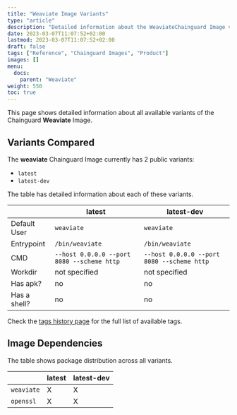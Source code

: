 ```yaml
---
title: "Weaviate Image Variants"
type: "article"
description: "Detailed information about the WeaviateChainguard Image variants"
date: 2023-03-07T11:07:52+02:00
lastmod: 2023-03-07T11:07:52+02:00
draft: false
tags: ["Reference", "Chainguard Images", "Product"]
images: []
menu:
  docs:
    parent: "Weaviate"
weight: 550
toc: true
---
```


This page shows detailed information about all available variants of the Chainguard **Weaviate** Image.

## Variants Compared
The **weaviate** Chainguard Image currently has 2 public variants: 

- `latest`
- `latest-dev`

The table has detailed information about each of these variants.

|              | latest                                     | latest-dev                                 |
|--------------|--------------------------------------------|--------------------------------------------|
| Default User | `weaviate`                                 | `weaviate`                                 |
| Entrypoint   | `/bin/weaviate`                            | `/bin/weaviate`                            |
| CMD          | `--host 0.0.0.0 --port 8080 --scheme http` | `--host 0.0.0.0 --port 8080 --scheme http` |
| Workdir      | not specified                              | not specified                              |
| Has apk?     | no                                         | no                                         |
| Has a shell? | no                                         | no                                         |

Check the [tags history page](/chainguard/chainguard-images/reference/weaviate/tags_history/) for the full list of available tags.
## Image Dependencies
The table shows package distribution across all variants.

|            | latest | latest-dev |
|------------|--------|------------|
| `weaviate` | X      | X          |
| `openssl`  | X      | X          |
